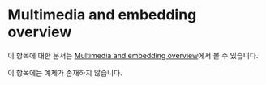 # Multimedia and embedding overview

이 항목에 대한 문서는 [Multimedia and embedding overview](https://developer.mozilla.org/en-US/docs/Learn/HTML/Multimedia_and_embedding)에서 볼 수 있습니다.

이 항목에는 예제가 존재하지 않습니다.
